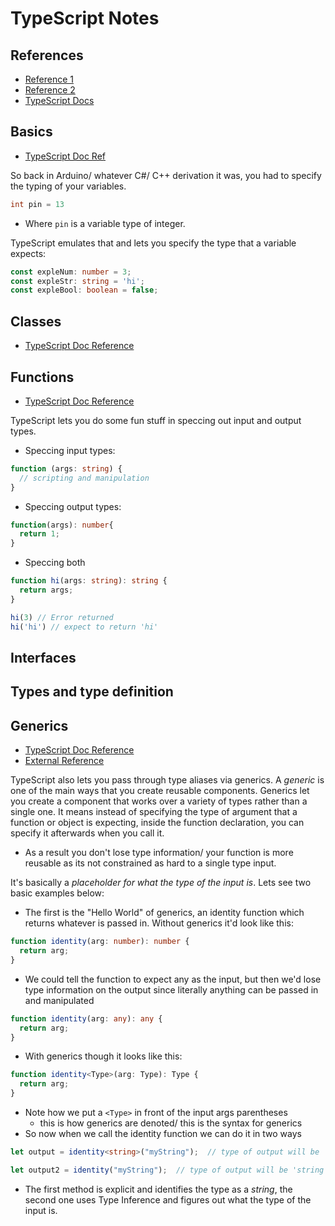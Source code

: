 # TypeScript Notes

## References

- [Reference 1](https://basarat.gitbooks.io/typescript/docs/types/type-system.html)
- [Reference 2](http://2ality.com/2018/04/type-notation-typescript.html)
- [TypeScript Docs](https://www.typescriptlang.org/docs/home.html)

## Basics

- [TypeScript Doc Ref](https://www.typescriptlang.org/docs/handbook/basic-types.html)

So back in Arduino/ whatever C#/ C++ derivation it was, you had to specify the typing of your variables.
```c++
int pin = 13
```
- Where `pin` is a variable type of integer.

TypeScript emulates that and lets you specify the type that a variable expects:
```typescript
const expleNum: number = 3;
const expleStr: string = 'hi';
const expleBool: boolean = false;
```

## Classes

- [TypeScript Doc Reference](https://www.typescriptlang.org/docs/handbook/classes.html)

## Functions

- [TypeScript Doc Reference](https://www.typescriptlang.org/docs/handbook/functions.html)

TypeScript lets you do some fun stuff in speccing out input and output types.
- Speccing input types:
```typescript
function (args: string) {
  // scripting and manipulation
}
```
- Speccing output types:
```typescript
function(args): number{
  return 1;
}
```
- Speccing both
```typescript
function hi(args: string): string {
  return args;
}

hi(3) // Error returned
hi('hi') // expect to return 'hi'
```
## Interfaces

## Types and type definition

## Generics

- [TypeScript Doc Reference](https://www.typescriptlang.org/docs/handbook/generics.html)
- [External Reference](https://code.tutsplus.com/tutorials/typescript-for-beginners-part-5-generics--cms-29603)

TypeScript also lets you pass through type aliases via generics. A *generic* is one of the main ways that you create reusable components. Generics let you create a component that works over a variety of types rather than a single one. It means instead of specifying the type of argument that a function or object is expecting, inside the function declaration, you can specify it afterwards when you call it.
- As a result you don't lose type information/ your function is more reusable as its not constrained as hard to a single type input.

It's basically a *placeholder for what the type of the input is*. Lets see two basic examples below:

- The first is the "Hello World" of generics, an identity function which returns whatever is passed in. Without generics it'd look like this:
```typescript
function identity(arg: number): number {
  return arg;
}
```
- We could tell the function to expect any as the input, but then we'd lose type information on the output since literally anything can be passed in and manipulated
```typescript
function identity(arg: any): any {
  return arg;
}
```
- With generics though it looks like this:
```typescript
function identity<Type>(arg: Type): Type {
  return arg;
}
```
- Note how we put a `<Type>` in front of the input args parentheses
  - this is how generics are denoted/ this is the syntax for generics
- So now when we call the identity function we can do it in  two ways
```typescript
let output = identity<string>("myString");  // type of output will be 'string'

let output2 = identity("myString");  // type of output will be 'string'
```
- The first method is explicit and identifies the type as a *string*, the second one uses Type Inference and figures out what the type of the input is.